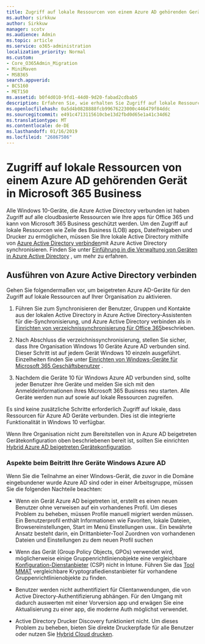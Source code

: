 ```yaml
---
title: Zugriff auf lokale Ressourcen von einem Azure AD gehörenden Gerät in Microsoft 365 Business
ms.author: sirkkuw
author: Sirkkuw
manager: scotv
ms.audience: Admin
ms.topic: article
ms.service: o365-administration
localization_priority: Normal
ms.custom:
- Core_O365Admin_Migration
- MiniMaven
- MSB365
search.appverid:
- BCS160
- MET150
ms.assetid: b0f4d010-9fd1-44d0-9d20-fabad2cdbab5
description: Erfahren Sie, wie erhalten Sie Zugriff auf lokale Ressourcen, wie Line Of Business-apps, Dateifreigaben und Drucker von Azure Active Directory Windows 10 Gerät verbunden.
ms.openlocfilehash: 0a5d4b0828888fcb99676223000c446479f84ddc
ms.sourcegitcommit: e491c4713115610cbe13d2fbd0d65e1a41c34d62
ms.translationtype: MT
ms.contentlocale: de-DE
ms.lasthandoff: 01/16/2019
ms.locfileid: "26867586"
---
```

# <a name="access-on-premises-resources-from-an-azure-ad-joined-device-in-microsoft-365-business"></a>Zugriff auf lokale Ressourcen von einem Azure AD gehörenden Gerät in Microsoft 365 Business

Alle Windows 10-Geräte, die Azure Active Directory verbunden ist haben Zugriff auf alle cloudbasierte Ressourcen wie Ihre apps für Office 365 und kann von Microsoft 365 Business geschützt werden. Um den Zugriff auf lokale Ressourcen wie Zeile des Business (LOB) apps, Dateifreigaben und Drucker zu ermöglichen, müssen Sie Ihre lokale Active Directory mithilfe von [Azure Active Directory verbinden](https://docs.microsoft.com/en-us/azure/active-directory/connect/active-directory-aadconnect)mit Azure Active Directory synchronisieren. Finden Sie unter [Einführung in die Verwaltung von Geräten in Azure Active Directory](https://docs.microsoft.com/en-us/azure/active-directory/device-management-introduction) , um mehr zu erfahren. 
  
## <a name="run-azure-ad-connect"></a>Ausführen von Azure Active Directory verbinden

Gehen Sie folgendermaßen vor, um beigetreten Azure AD-Geräte für den Zugriff auf lokale Ressourcen auf Ihrer Organisation zu aktivieren.
  
1. Führen Sie zum Synchronisieren der Benutzer, Gruppen und Kontakte aus der lokalen Active Directory in Azure Active Directory-Assistenten für die-Synchronisierung, und Azure Active Directory verbinden als in [Einrichten von verzeichnissynchronisierung für Office 365](https://support.office.com/article/1b3b5318-6977-42ed-b5c7-96fa74b08846)beschrieben.
    
2. Nach Abschluss die verzeichnissynchronisierung, stellen Sie sicher, dass Ihre Organisation Windows 10 Geräte Azure AD verbunden sind. Dieser Schritt ist auf jedem Gerät Windows 10 einzeln ausgeführt. Einzelheiten finden Sie unter [Einrichten von Windows-Geräte für Microsoft 365 Geschäftsbenutzer](set-up-windows-devices.md) . 
    
3. Nachdem die Geräte 10 für Windows Azure AD verbunden sind, sollte jeder Benutzer ihre Geräte und melden Sie sich mit den Anmeldeinformationen ihres Microsoft 365 Business neu starten. Alle Geräte werden nun auf sowie auf lokale Ressourcen zugreifen.
    
Es sind keine zusätzliche Schritte erforderlich Zugriff auf lokale, dass Ressourcen für Azure AD Geräte verbunden. Dies ist die integrierte Funktionalität in Windows 10 verfügbar. 
  
Wenn Ihre Organisation nicht zum Bereitstellen von in Azure AD beigetreten Gerätekonfiguration oben beschriebenen bereit ist, sollten Sie einrichten [Hybrid Azure AD beigetreten Gerätekonfiguration](manage-windows-devices.md).
  
### <a name="considerations-when-joining-your-windows-devices-to-azure-ad"></a>Aspekte beim Beitritt Ihre Geräte Windows Azure AD

Wenn Sie die Teilnahme an einer Windows-Gerät, die zuvor in die Domäne eingebundener wurde Azure AD sind oder in einer Arbeitsgruppe, müssen Sie die folgenden Nachteile beachten:
  
- Wenn ein Gerät Azure AD beigetreten ist, erstellt es einen neuen Benutzer ohne verweisen auf ein vorhandenes Profil. Um dieses Problem zu beheben, müssen Profile manuell migriert werden müssen. Ein Benutzerprofil enthält Informationen wie Favoriten, lokale Dateien, Browsereinstellungen, Start im Menü Einstellungen usw.. Ein bewährte Ansatz besteht darin, ein Drittanbieter-Tool Zuordnen von vorhandenen Dateien und Einstellungen zu dem neuen Profil suchen
    
- Wenn das Gerät (Group Policy Objects, GPOs) verwendet wird, möglicherweise einige Gruppenrichtlinienobjekte eine vergleichbare [Konfiguration-Dienstanbieter](https://docs.microsoft.com/windows/configuration/provisioning-packages/how-it-pros-can-use-configuration-service-providers) (CSP) nicht in Intune. Führen Sie das [Tool MMAT](https://www.microsoft.com/download/details.aspx?id=45520) vergleichbare Kryptografiedienstanbieter für vorhandene Gruppenrichtlinienobjekte zu finden. 
    
- Benutzer werden nicht authentifiziert für Clientanwendungen, die von Active Directory-Authentifizierung abhängen. Für den Umgang mit dadurch auswerten mit einer Vorversion app und erwägen Sie eine Aktualisierung zu einer app, die moderne Auth möglichst verwendet.
    
- Active Directory Drucker Discovery funktioniert nicht. Um dieses Problem zu beheben, bieten Sie direkte Druckerpfade für alle Benutzer oder nutzen Sie [Hybrid Cloud drucken](https://docs.microsoft.com/windows-server/administration/hybrid-cloud-print/hybrid-cloud-print-deploy).
    

